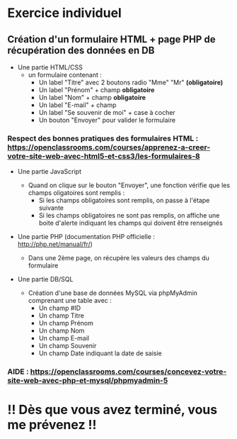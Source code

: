 # Exercice individuel

## Création d'un formulaire HTML + page PHP de récupération des données en DB

* Une partie HTML/CSS
  * un formulaire contenant :
    * Un label "Titre" avec 2 boutons radio "Mme" "Mr" **(obligatoire)**
    * Un label "Prénom" + champ **obligatoire**
    * Un label "Nom" + champ **obligatoire**
    * Un label "E-mail" + champ
    * Un label "Se souvenir de moi" + case à cocher
    * Un bouton "Envoyer" pour valider le formulaire
### Respect des bonnes pratiques des formulaires HTML : https://openclassrooms.com/courses/apprenez-a-creer-votre-site-web-avec-html5-et-css3/les-formulaires-8
  
* Une partie JavaScript
  * Quand on clique sur le bouton "Envoyer", une fonction vérifie que les champs oligatoires sont remplis :
    * Si les champs obligatoires sont remplis, on passe à l'étape suivante
    * Si les champs obligatoires ne sont pas remplis, on affiche une boite d'alerte indiquant les champs qui doivent être renseignés
  
* Une partie PHP (documentation PHP officielle : http://php.net/manual/fr/)
  * Dans une 2ème page, on récupère les valeurs des champs du formulaire
  
* Une partie DB/SQL
  * Création d'une base de données MySQL via phpMyAdmin comprenant une table avec :
    * Un champ #ID
    * Un champ Titre
    * Un champ Prénom
    * Un champ Nom
    * Un champ E-mail
    * Un champ Souvenir
    * Un champ Date indiquant la date de saisie
### AIDE : https://openclassrooms.com/courses/concevez-votre-site-web-avec-php-et-mysql/phpmyadmin-5

# !! Dès que vous avez terminé, vous me prévenez !!
